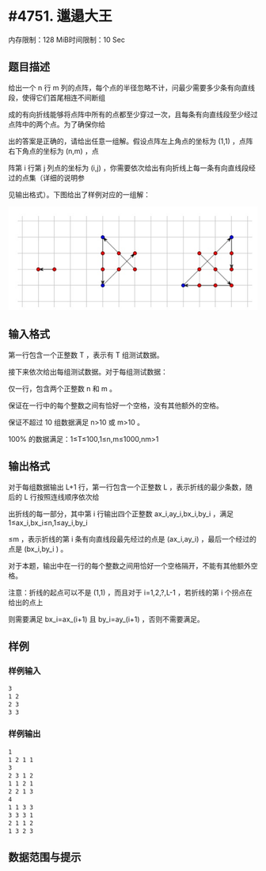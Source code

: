 # #4751. 邋遢大王

内存限制：128 MiB时间限制：10 Sec

## 题目描述

给出一个 n 行 m 列的点阵，每个点的半径忽略不计，问最少需要多少条有向直线段，使得它们首尾相连不间断组

成的有向折线能够将点阵中所有的点都至少穿过一次，且每条有向直线段至少经过点阵中的两个点。为了确保你给

出的答案是正确的，请给出任意一组解。假设点阵左上角点的坐标为 (1,1) ，点阵右下角点的坐标为 (n,m) ，点

阵第 i 行第 j 列点的坐标为 (i,j) ，你需要依次给出有向折线上每一条有向直线段经过的点集（详细的说明参

见输出格式）。下图给出了样例对应的一组解：

![](upload/201701/bb.jpg)

## 输入格式

第一行包含一个正整数 T ，表示有 T 组测试数据。

接下来依次给出每组测试数据。对于每组测试数据：

仅一行，包含两个正整数 n 和 m 。

保证在一行中的每个整数之间有恰好一个空格，没有其他额外的空格。

保证不超过 10 组数据满足 n>10 或 m>10 。

100% 的数据满足：1&le;T&le;100,1&le;n,m&le;1000,nm>1

## 输出格式

对于每组数据输出 L+1 行，第一行包含一个正整数 L ，表示折线的最少条数，随后的 L 行按照连线顺序依次给

出折线的每一部分，其中第 i 行输出四个正整数 ax_i,ay_i,bx_i,by_i ，满足 1&le;ax_i,bx_i&le;n,1&le;ay_i,by_i

&le;m ，表示折线的第 i 条有向直线段最先经过的点是 (ax_i,ay_i) ，最后一个经过的点是 (bx_i,by_i ) 。

对于本题，输出中在一行的每个整数之间用恰好一个空格隔开，不能有其他额外空格。

注意：折线的起点可以不是 (1,1) ，而且对于 i=1,2,?,L-1 ，若折线的第 i 个拐点在给出的点上

则需要满足 bx_i=ax_(i+1) 且 by_i=ay_(i+1) ，否则不需要满足。

## 样例

### 样例输入

    
    3
    1 2
    2 3
    3 3
    

### 样例输出

    
    1
    1 2 1 1
    3
    2 3 1 2
    1 1 2 1
    2 2 1 3
    4
    1 1 3 3
    3 3 3 1
    2 1 1 2
    1 3 2 3
    

## 数据范围与提示
